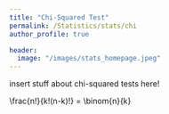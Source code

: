 ```yaml
---
title: "Chi-Squared Test"
permalink: /Statistics/stats/chi
author_profile: true

header:
  image: "/images/stats_homepage.jpeg"
---
```



insert stuff about chi-squared tests here!

\frac{n!}{k!(n-k)!} = \binom{n}{k}


